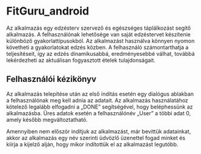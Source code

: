 # FitGuru_android
Az alkalmazás egy edzésterv szervező és egészséges táplálkozást segítő alkalmazás. A felhasználónak lehetősége van saját edzéstervet készítenie különböző gyakorlattípusokból. Az alkalmazást használva könnyen nyomon követheti a gyakorlatokat edzés közben. A felhasználó számontarthatja a teljesítéseit, így az edzés dinamikusabbá, eredményesebbé válhat, továbbá lekérdezheti az aktuálisan fogyasztott ételek tulajdonságait.

## Felhasználói kézikönyv

Az alkalmazás telepítése után az első indítás esetén egy dialógus ablakban a felhasználónak meg kell
adnia az adatait. Az alkalmazás használatához kötelező legalább elfogadni a „DONE” segítségével,
hogy beléphessünk az alkalmazásba. Üres adatok esetén a felhasználónév „User” a többi adat 0,
amely később megváltoztatható.

Amennyiben nem először indítjuk az alkalmazást, már bevittük adatainkat, akkor az alkalmazás egy
név szerinti üdvözlő üzenettel fogad minket és kiírja a kijelző alján, hogy mikor indítottük el az
alkalmazást legutóbb.



